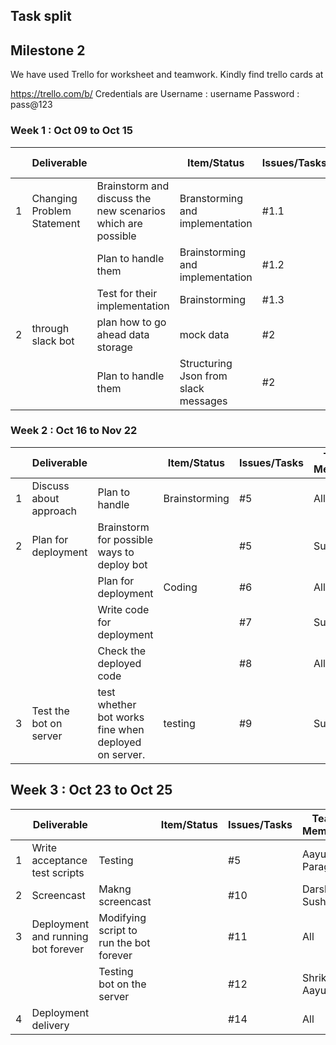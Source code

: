 ## Task split


## Milestone 2 

We have used Trello for worksheet and teamwork. Kindly find trello cards at

https://trello.com/b/ Credentials are Username : username Password : pass@123



### Week 1 : Oct 09 to Oct 15

|   | Deliverable                          |                              | Item/Status                                                           | Issues/Tasks                         | Team Members | Estimated Date      | Actual Date |        |
|---|-------------------------------------------|-------------------------|-----------------------------------------------------------------------|--------------------------------------|--------------|---------------------|-------------|--------|
| 1 | Changing Problem Statement                 | Brainstorm and discuss the new scenarios which are possible               | Branstorming and implementation      | #1.1         | Sushant, Shrikant              | 09-Oct      | 09-Oct |
|   |                                                                    | Plan to handle them                                                   | Brainstorming and implementation     | #1.2         | Darshit, Sushant, Parag | 09-Oct      | 16-Nov |
|   |                                                                    | Test for their implementation                                         | Brainstorming                        | #1.3         | Aayush, Parag       | 09-Oct      | 16-Nov |
| 2 | through slack bot | plan how to go   ahead  data storage | mock data           | #2           | All                 | 09-Oct      | 09-Oct |
|   |                                                                    | Plan to handle them                                                   | Structuring Json from slack messages | #2           | Sushant, Darshit      | 18-Nov      | 18-Nov |


### Week 2 : Oct 16 to Nov 22

|   | Deliverable        |            | Item/Status                                            | Issues/Tasks   | Team Members | Estimated Date   | Actual Date |        |
|---|-----------------------|---------|--------------------------------------------------------|----------------|--------------|------------------|-------------|--------|
| 1 | Discuss about approach | Plan to handle                                         | Brainstorming  | #5           | All      | 16-Oct      | 17-Oct |
| 2 | Plan for deployment            | Brainstorm for possible ways to   deploy bot           |                | #5           | Sushant            | 16-Oct      | 16-Oct |
|   |                                | Plan for deployment                                    | Coding         | #6           | All              | 16-Oct      | 16-Oct |
|   |                                | Write code for deployment                              |                | #7           | Sushant           | 16-Oct      | 16-Oct |
|   |                                | Check the deployed code                                |                | #8           | All              | 16-Oct      | 16-Oct |
| 3 | Test the bot on server         | test whether bot works fine when   deployed on server. | testing        | #9           | Sushant | 16-Oct      | 16-Oct |


## Week 3 : Oct 23 to Oct 25

|   | Deliverable           |               | Item/Status                               | Issues/Tasks | Team Members | Estimated Date        | Actual Date |        |
|---|--------------------|------------------|-------------------------------------------|--------------|--------------|-----------------------|-------------|--------|
| 1 | Write acceptance test scripts        | Testing                                   |              | #5           | Aayush, Parag           | 24-Oct      | 24-Oct |
| 2 | Screencast                           | Makng screencast                          |              | #10          | Darshit, Sushant         | 24-Oct      | 24-Oct |
| 3 | Deployment and running bot   forever | Modifying script to run the bot   forever |              | #11          | All | 28-Nov      | 24-Oct |
|   |                                      | Testing bot on the server                 |              | #12          | Shrikant, Aayush           | 24-Oct      | 24-Oct |
| 4 | Deployment delivery                  |                                           |              | #14          | All                   | 24-Oct      | 24-Oct |

